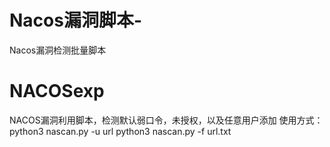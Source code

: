 # Nacos漏洞脚本-
Nacos漏洞检测批量脚本
# NACOSexp

NACOS漏洞利用脚本，检测默认弱口令，未授权，以及任意用户添加
使用方式：
python3 nascan.py -u url
python3 nascan.py -f url.txt
